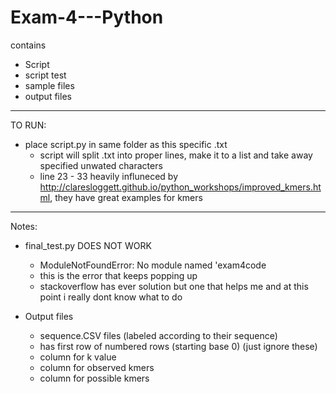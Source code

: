 # Exam-4---Python
contains 
  - Script
  - script test
  - sample files
  - output files
---------------------------------
TO RUN:
- place script.py in same folder as this specific .txt
    - script will split .txt into proper lines, make it to a list and take away specified unwated characters 
    - line 23 - 33 heavily influneced by http://claresloggett.github.io/python_workshops/improved_kmers.html, they have great examples for kmers
----------------------------------
Notes:
- final_test.py DOES NOT WORK
     - ModuleNotFoundError: No module named 'exam4code
     - this is the error that keeps popping up
     - stackoverflow has ever solution but one that helps me and at this point i really dont know what to do

- Output files
   - sequence.CSV files (labeled according to their sequence)
    - has first row of numbered rows (starting base 0) (just ignore these)
    - column for k value
    - column for observed kmers
    - column for possible kmers
  
